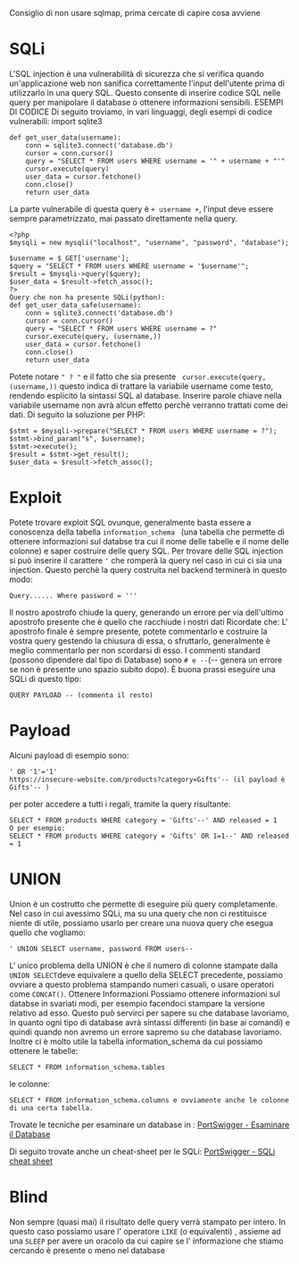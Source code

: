 Consiglio di non usare sqlmap, prima cercate di capire cosa avviene

# SQLi
L'SQL injection è una vulnerabilità di sicurezza che si verifica quando un'applicazione web non sanifica correttamente l'input dell'utente prima di utilizzarlo in una query SQL. Questo consente di inserire codice SQL nelle query per manipolare il database o ottenere informazioni sensibili.
ESEMPI DI CODICE 
Di seguito troviamo, in vari linguaggi, degli esempi di codice vulnerabili:
import sqlite3

```
def get_user_data(username):
    conn = sqlite3.connect('database.db')
    cursor = conn.cursor()
    query = "SELECT * FROM users WHERE username = '" + username + "'"
    cursor.execute(query)
    user_data = cursor.fetchone()
    conn.close()
    return user_data
```

La parte vulnerabile di questa query è ``` + username + ```, l'input deve essere sempre parametrizzato, mai passato direttamente nella query. 
```
<?php
$mysqli = new mysqli("localhost", "username", "password", "database");

$username = $_GET['username'];
$query = "SELECT * FROM users WHERE username = '$username'";
$result = $mysqli->query($query);
$user_data = $result->fetch_assoc();
?>
Query che non ha presente SQLi(python):
def get_user_data_safe(username):
    conn = sqlite3.connect('database.db')
    cursor = conn.cursor()
    query = "SELECT * FROM users WHERE username = ?"
    cursor.execute(query, (username,))
    user_data = cursor.fetchone()
    conn.close()
    return user_data
```

Potete notare ``` " ? " ``` e il fatto che sia presente ``` cursor.execute(query, (username,))``` questo indica di trattare la variabile username come testo, rendendo esplicito la sintassi SQL al database. Inserire parole chiave nella variabile username non avrà alcun effetto perchè verranno trattati come dei dati. Di seguito la soluzione per PHP: 
```
$stmt = $mysqli->prepare("SELECT * FROM users WHERE username = ?");
$stmt->bind_param("s", $username);
$stmt->execute();
$result = $stmt->get_result();
$user_data = $result->fetch_assoc();
```

# Exploit
 Potete trovare exploit SQL ovunque, generalmente basta essere a conoscenza della tabella ```information_schema ``` (una tabella che permette di ottenere informazioni sul databse tra cui il nome delle tabelle e il nome delle colonne) e saper costruire delle query SQL. Per trovare delle SQL injection si può inserire il carattere ``` ' ``` che romperà la query nel caso in cui ci sia una injection. Questo perchè la query costruita nel backend terminerà in questo modo: 
```
Query...... Where password = '''
```
Il nostro apostrofo chiude la query, generando un errore per via dell'ultimo apostrofo presente che è quello che racchiude i nostri dati
Ricordate che: L' apostrofo finale è sempre presente, potete commentarlo e costruire la vostra query gestendo la chiusura di essa, o sfruttarlo, generalmente è meglio commentarlo per non scordarsi di esso. I commenti standard (possono dipendere dal tipo di Database) sono ``` # e -- ```(-- genera un errore se non è presente uno spazio subito dopo). È buona prassi eseguire una SQLi di questo tipo:
```
QUERY PAYLOAD -- (commenta il resto)
```
# Payload 
Alcuni payload di esempio sono:
```
' OR '1'='1'
https://insecure-website.com/products?category=Gifts'-- (il payload è 
Gifts'-- )
```
per poter accedere a tutti i regali, tramite la query risultante: 
```
SELECT * FROM products WHERE category = 'Gifts'--' AND released = 1
O per esempio: 
SELECT * FROM products WHERE category = 'Gifts' OR 1=1--' AND released = 1
```
# UNION
Union è un costrutto che permette di eseguire più query completamente. Nel caso in cui avessimo SQLi, ma su una query che non ci restituisce niente di utile, possiamo usarlo per creare una nuova query che esegua quello che vogliamo: 
```
' UNION SELECT username, password FROM users--
```
L' unico problema della UNION è che il numero di colonne stampate dalla ``` UNION SELECT ```deve equivalere a quello della SELECT precedente, possiamo ovviare a questo problema stampando numeri casuali, o usare operatori come ``` CONCAT() ```. 
Ottenere Informazioni
Possiamo ottenere informazioni sul databse in svariati modi, per esempio facendoci stampare la versione relativo ad esso. Questo può servirci per sapere su che database lavoriamo, in quanto ogni tipo di database avrà sintassi differenti (in base ai comandi) e quindi quando non avremo un errore sapremo su che database lavoriamo. Inoltre ci è molto utile la tabella information_schema
da cui possiamo ottenere le tabelle: 
```
SELECT * FROM information_schema.tables
```
le colonne:
```
SELECT * FROM information_schema.columns e ovviamente anche le colonne di una certa tabella.
```
Trovate le tecniche per esaminare un database in : 
 [PortSwigger - Esaminare il Database]([https://portswigger.net/web-security/all-topics](https://portswigger.net/web-security/sql-injection/examining-the-database))

Di seguito trovate anche un cheat-sheet per le SQLi: 
[PortSwigger - SQLi cheat sheet]([https://portswigger.net/web-security/all-topics](https://portswigger.net/web-security/sql-injection/cheat-sheet))

# Blind
Non sempre (quasi mai) il risultato delle query verrà stampato per intero. In questo caso possiamo usare l' operatore ```LIKE``` (o equivalenti) , assieme ad una ```SLEEP``` per  avere un oracolo da cui capire se l' informazione che stiamo cercando è presente o meno nel database
